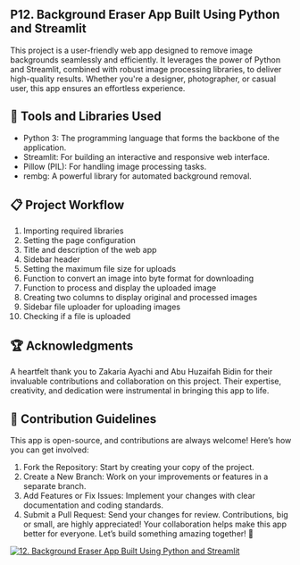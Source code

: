 ## P12. Background Eraser App Built Using Python and Streamlit
This project is a user-friendly web app designed to remove image backgrounds seamlessly and efficiently. It leverages the power of Python and Streamlit, combined with robust image processing libraries, to deliver high-quality results. Whether you're a designer, photographer, or casual user, this app ensures an effortless experience.

## 🔧 Tools and Libraries Used
- Python 3: The programming language that forms the backbone of the application.
- Streamlit: For building an interactive and responsive web interface.
- Pillow (PIL): For handling image processing tasks.
- rembg: A powerful library for automated background removal.

## 📋 Project Workflow
1. Importing required libraries
2. Setting the page configuration
3. Title and description of the web app
4. Sidebar header
5. Setting the maximum file size for uploads
6. Function to convert an image into byte format for downloading
7. Function to process and display the uploaded image
8. Creating two columns to display original and processed images
9. Sidebar file uploader for uploading images
10. Checking if a file is uploaded

## 🏆 Acknowledgments
A heartfelt thank you to Zakaria Ayachi and Abu Huzaifah Bidin for their invaluable contributions and collaboration on this project. Their expertise, creativity, and dedication were instrumental in bringing this app to life.

## 🤝 Contribution Guidelines
This app is open-source, and contributions are always welcome! Here’s how you can get involved:
1. Fork the Repository: Start by creating your copy of the project.
2. Create a New Branch: Work on your improvements or features in a separate branch.
3. Add Features or Fix Issues: Implement your changes with clear documentation and coding standards.
4. Submit a Pull Request: Send your changes for review. Contributions, big or small, are highly appreciated!
Your collaboration helps make this app better for everyone. Let’s build something amazing together! 🚀

[![12. Background Eraser App Built Using Python and Streamlit](https://img.youtube.com/vi/Ix-nYMesbKY/0.jpg)](https://youtu.be/Ix-nYMesbKY)
